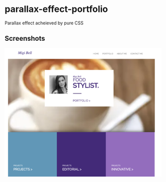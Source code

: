# parallax-effect-portfolio

Parallax effect acheieved by pure CSS

## Screenshots
![](Screen%20Shot%202020-02-05%20at%209.23.41%20PM.png)
